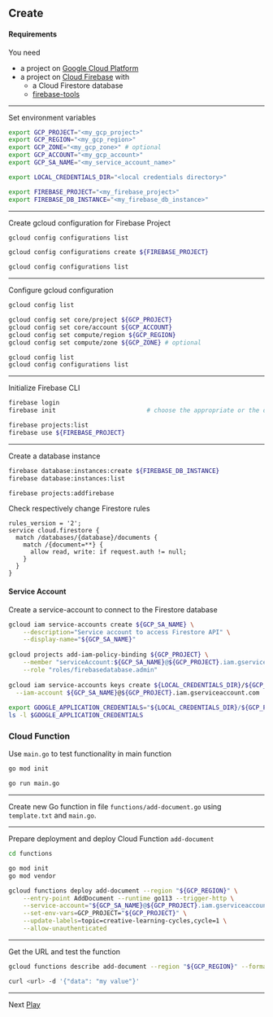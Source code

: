 ## Create

#### Requirements

You need 

- a project on [Google Cloud Platform](https://console.cloud.google.com/) 
- a project on [Cloud Firebase](https://console.firebase.google.com/) with 
    - a Cloud Firestore database 
    - [firebase-tools](https://firebase.google.com/docs/cli)
---

Set environment variables

```bash
export GCP_PROJECT="<my_gcp_project>"
export GCP_REGION="<my_gcp_region>"
export GCP_ZONE="<my_gcp_zone>" # optional
export GCP_ACCOUNT="<my_gcp_account>"
export GCP_SA_NAME="<my_service_account_name>"

export LOCAL_CREDENTIALS_DIR="<local credentials directory>"

export FIREBASE_PROJECT="<my_firebase_project>"
export FIREBASE_DB_INSTANCE="<my_firebase_db_instance>"
```
---

Create gcloud configuration for Firebase Project
```bash
gcloud config configurations list

gcloud config configurations create ${FIREBASE_PROJECT}

gcloud config configurations list
```
---

Configure gcloud configuration
```bash
gcloud config list

gcloud config set core/project ${GCP_PROJECT}
gcloud config set core/account ${GCP_ACCOUNT}
gcloud config set compute/region ${GCP_REGION}
gcloud config set compute/zone ${GCP_ZONE} # optional

gcloud config list
gcloud config configurations list
```
---

Initialize Firebase CLI
```bash
firebase login
firebase init                         # choose the appropriate or the default resp.

firebase projects:list
firebase use ${FIREBASE_PROJECT}
```
---

Create a database instance
```bash
firebase database:instances:create ${FIREBASE_DB_INSTANCE}
firebase database:instances:list

firebase projects:addfirebase
```

Check respectively change Firestore rules
```text
rules_version = '2';
service cloud.firestore {
  match /databases/{database}/documents {
    match /{document=**} {
      allow read, write: if request.auth != null;
    }
  }
}
```


#### Service Account

Create a service-account to connect to the Firestore database
```bash
gcloud iam service-accounts create ${GCP_SA_NAME} \
    --description="Service account to access Firestore API" \
    --display-name="${GCP_SA_NAME}"
    
gcloud projects add-iam-policy-binding ${GCP_PROJECT} \
    --member "serviceAccount:${GCP_SA_NAME}@${GCP_PROJECT}.iam.gserviceaccount.com" \
    --role "roles/firebasedatabase.admin"    
      
gcloud iam service-accounts keys create ${LOCAL_CREDENTIALS_DIR}/${GCP_PROJECT}-${GCP_SA_NAME}.json \
  --iam-account ${GCP_SA_NAME}@${GCP_PROJECT}.iam.gserviceaccount.com
  
export GOOGLE_APPLICATION_CREDENTIALS="${LOCAL_CREDENTIALS_DIR}/${GCP_PROJECT}-${GCP_SA_NAME}.json"
ls -l $GOOGLE_APPLICATION_CREDENTIALS
```

### Cloud Function

Use `main.go` to test functionality in main function

```bash
go mod init

go run main.go
```

---

Create new Go function in file `functions/add-document.go` using `template.txt` and `main.go`.

---

Prepare deployment and deploy Cloud Function `add-document`

```bash
cd functions

go mod init
go mod vendor
```

```bash
gcloud functions deploy add-document --region "${GCP_REGION}" \
    --entry-point AddDocument --runtime go113 --trigger-http \
    --service-account="${GCP_SA_NAME}@${GCP_PROJECT}.iam.gserviceaccount.com" \
    --set-env-vars=GCP_PROJECT="${GCP_PROJECT}" \
    --update-labels=topic=creative-learning-cycles,cycle=1 \
    --allow-unauthenticated 
```

---

Get the URL and test the function

```bash
gcloud functions describe add-document --region "${GCP_REGION}" --format='value(httpsTrigger.url)'

curl <url> -d '{"data": "my value"}'

```



---

Next [Play](../3_Play/README.md#play)





